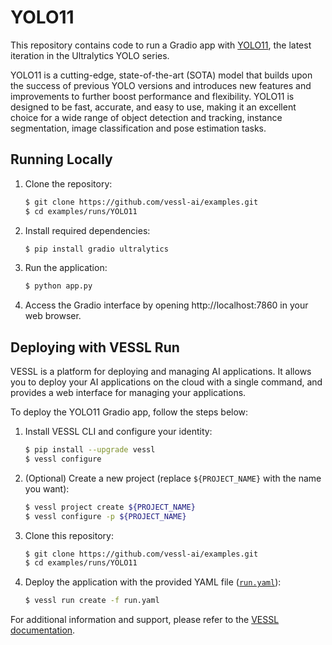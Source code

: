 # YOLO11
This repository contains code to run a Gradio app with [YOLO11](https://yolo11.com), the latest iteration in the Ultralytics YOLO series.

YOLO11 is a cutting-edge, state-of-the-art (SOTA) model that builds upon the success of previous YOLO versions and introduces new features and improvements to further boost performance and flexibility. YOLO11 is designed to be fast, accurate, and easy to use, making it an excellent choice for a wide range of object detection and tracking, instance segmentation, image classification and pose estimation tasks.

## Running Locally
1. Clone the repository:
    ```bash
    $ git clone https://github.com/vessl-ai/examples.git
    $ cd examples/runs/YOLO11
    ```
2. Install required dependencies:
    ```bash
    $ pip install gradio ultralytics
    ```
3. Run the application:
    ```bash
    $ python app.py
    ```
4. Access the Gradio interface by opening http://localhost:7860 in your web browser.


## Deploying with VESSL Run
VESSL is a platform for deploying and managing AI applications. It allows you to deploy your AI applications on the cloud with a single command, and provides a web interface for managing your applications.

To deploy the YOLO11 Gradio app, follow the steps below:

1. Install VESSL CLI and configure your identity:
    ```sh
    $ pip install --upgrade vessl
    $ vessl configure
    ```
2. (Optional) Create a new project (replace `${PROJECT_NAME}` with the name you want):
    ```sh
    $ vessl project create ${PROJECT_NAME}
    $ vessl configure -p ${PROJECT_NAME}
    ```
3. Clone this repository:
    ```sh
    $ git clone https://github.com/vessl-ai/examples.git
    $ cd examples/runs/YOLO11
    ```
4. Deploy the application with the provided YAML file ([`run.yaml`](./run.yaml)):
    ```sh
    $ vessl run create -f run.yaml
    ```

For additional information and support, please refer to the [VESSL documentation](https://docs.vessl.ai).
